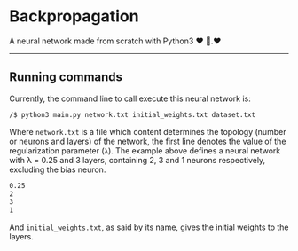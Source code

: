 # Backpropagation

A neural network made from scratch with Python3 ❤️ 🐍.❤️

* * *

## Running commands

Currently, the command line to call execute this neural network is:

```sh
/$ python3 main.py network.txt initial_weights.txt dataset.txt
```

Where `network.txt` is a file which content determines the topology (number
or neurons and layers) of the network, the first line denotes the value
of the regularization parameter (`λ`). The example above defines a
neural network with λ = 0.25 and 3 layers, containing 2, 3 and 1 neurons
respectively, excluding the bias neuron.

```txt
0.25
2
3
1
```

And `initial_weights.txt`, as said by its name, gives the initial weights to
the layers.
